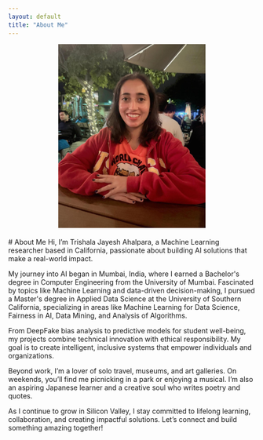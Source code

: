 ```yaml
---
layout: default
title: "About Me"
---
```

<div align="center">
<img src="images/aboutme_img.jpeg" alt="Hello!" width="300">
</div>
<br>
# About Me
Hi, I’m Trishala Jayesh Ahalpara, a Machine Learning researcher based in California, passionate about building AI solutions that make a real-world impact.

My journey into AI began in Mumbai, India, where I earned a Bachelor's degree in Computer Engineering from the University of Mumbai. Fascinated by topics like Machine Learning and data-driven decision-making, I pursued a Master's degree in Applied Data Science at the University of Southern California, specializing in areas like Machine Learning for Data Science, Fairness in AI, Data Mining, and Analysis of Algorithms.

From DeepFake bias analysis to predictive models for student well-being, my projects combine technical innovation with ethical responsibility. My goal is to create intelligent, inclusive systems that empower individuals and organizations.

Beyond work, I’m a lover of solo travel, museums, and art galleries. On weekends, you’ll find me picnicking in a park or enjoying a musical. I’m also an aspiring Japanese learner and a creative soul who writes poetry and quotes.

As I continue to grow in Silicon Valley, I stay committed to lifelong learning, collaboration, and creating impactful solutions. Let’s connect and build something amazing together!


